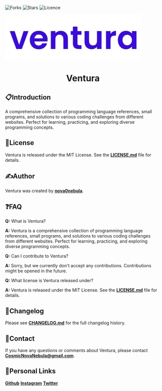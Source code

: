 ![Forks](https://img.shields.io/github/forks/nova0nebula/Ventura)
![Stars](https://img.shields.io/github/stars/nova0nebula/Ventura)
![Licence](https://badgen.net/static/license/MIT/blue)

![Ventura](https://raw.githubusercontent.com/nova0nebula/Ventura/branch/Assets/Images/name.png)

<div style="text-align: center;">
  <h1>Ventura</h1>
</div>

## 📋**Introduction**

A comprehensive collection of programming language references, small programs, and solutions to various coding challenges from different websites. Perfect for learning, practicing, and exploring diverse programming concepts.

## 📄**License**

Ventura is released under the MIT License. See the **[LICENSE.md](https://github.com/nova0nebula/Ventura/blob/main/Docs/LICENSE.md)** file for details.

## ✍️**Author**

Ventura was created by **[nova0nebula](https://github.com/nova0nebula)**.

## ❓**FAQ**

**Q:** What is Ventura?

**A:** Ventura is a comprehensive collection of programming language references, small programs, and solutions to various coding challenges from different websites. Perfect for learning, practicing, and exploring diverse programming concepts.

**Q:** Can I contribute to Ventura?

**A:** Sorry, but we currently don't accept any contributions. Contributions might be opened in the future.

**Q:** What license is Ventura released under?

**A:** Ventura is released under the MIT License. See the **[LICENSE.md](https://github.com/nova0nebula/Ventura/blob/main/Docs/LICENSE.md)** file for details.

## 📝**Changelog**

Please see **[CHANGELOG.md](https://github.com/nova0nebula/Ventura/blob/main/Docs/CHANGELOG.md)** for the full changelog history.

## 📧**Contact**

If you have any questions or comments about Ventura, please contact **[CosmicNovaNebula@gmail.com](CosmicNovaNebula@gmail.com)**.

## 🔗**Personal Links**

**[Github](https://github.com/nova0nebula)**
**[Instagram](https://www.instagram.com/cosmicnovanebula?igsh=MTlueDByeHVzMm1vNg==)**
**[Twitter](https://x.com/Nova0Nebula?t=QeXHbNgnhaq3QMPCncvrUA&s=09)**
